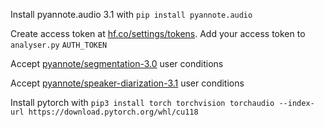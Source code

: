 Install pyannote.audio 3.1 with `pip install pyannote.audio`

Create access token at [hf.co/settings/tokens](https://huggingface.co/settings/tokens).
Add your access token to `analyser.py` `AUTH_TOKEN`

Accept [pyannote/segmentation-3.0](https://huggingface.co/pyannote/segmentation-3.0) user conditions

Accept [pyannote/speaker-diarization-3.1](https://huggingface.co/pyannote/speaker-diarization-3.1) user conditions

Install pytorch with `pip3 install torch torchvision torchaudio --index-url https://download.pytorch.org/whl/cu118`

